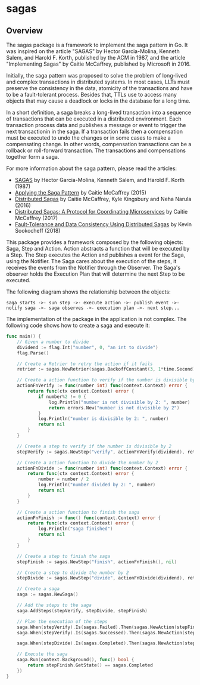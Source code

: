 # sagas

## Overview

The sagas package is a framework to implement the saga pattern in Go. It was inspired on the article "SAGAS" by Hector Garcia-Molina, Kenneth Salem, and Harold F. Korth, published by the ACM in 1987, and the article "Implementing Sagas" by Caitie McCaffrey, published by Microsoft in 2016.

Initially, the saga pattern was proposed to solve the problem of long-lived and complex transactions in distributed systems. In most cases, LLTs must preserve the consistency in the data, atomicity of the transactions and have to be a fault-tolerant process. Besides that, TTLs use to access many objects that may cause a deadlock or locks in the database for a long time.

In a short definition, a saga breaks a long-lived transaction into a sequence of transactions that can be executed in a distributed environment. Each transaction process data and publishes a message or event to trigger the next transactionin in the saga. If a transaction fails then a compensation must be executed to undo the changes or in some cases to make a compensating change. In other words, compensation transactions can be a rollback or roll-forward transaction. The transactions and compensations together form a saga.

For more information about the saga pattern, please read the articles:
 - [SAGAS](https://www.cs.cornell.edu/andru/cs711/2002fa/reading/sagas.pdf) by Hector Garcia-Molina, Kenneth Salem, and Harold F. Korth (1987)
 - [Applying the Saga Pattern](https://www.youtube.com/watch?v=xDuwrtwYHu8) by Caitie McCaffrey (2015)
 - [Distributed Sagas](https://github.com/aphyr/dist-sagas/blob/master/sagas.pdf) by Caitie McCaffrey, Kyle Kingsbury and Neha Narula (2016)
 - [Distributed Sagas: A Protocol for Coordinating Microservices](https://www.youtube.com/watch?v=0UTOLRTwOX0) by Caitie McCaffrey (2017)
 - [Fault-Tolerance and Data Consistency Using Distributed Sagas](https://sookocheff.com/post/architecture/fault-tolerance-and-data-consistency-using-distributed-sagas/) by Kevin Sookocheff (2018)

This package provides a framework composed by the following objects: Saga, Step and Action. Action abstracts a function that will be executed by a Step. The Step executes the Action and publishes a event for the Saga, using the Notifier. The Saga cares about the execution of the steps, it receives the events from the Notifier through the Observer. The Saga's observer holds the Execution Plan that will determine the next Step to be executed.

The following diagram shows the relationship between the objects:

	saga starts ->- sun step ->- execute action ->- publish event ->- notify saga ->- saga observes ->- execution plan ->- next step...

The implementation of the package in the application is not complex. The following code shows how to create a saga and execute it:

```go
func main() {
	// Given a number to divide
	dividend := flag.Int("number", 0, "an int to divide")
	flag.Parse()

	// Create a Retrier to retry the action if it fails
	retrier := sagas.NewRetrier(sagas.BackoffConstant(3, 1*time.Second), nil)

	// Create a action function to verify if the number is divisible by 2
	actionFnVerify := func(number int) func(context.Context) error {
		return func(ctx context.Context) error {
			if number%2 != 0 {
				log.Println("number is not divisible by 2: ", number)
				return errors.New("number is not divisible by 2")
			}
			log.Println("number is divisible by 2: ", number)
			return nil
		}
	}

	// Create a step to verify if the number is divisible by 2
	stepVerify := sagas.NewStep("verify", actionFnVerify(dividend), retrier)

	// Create a action function to divide the number by 2
	actionFnDivide := func(number int) func(context.Context) error {
		return func(ctx context.Context) error {
			number = number / 2
			log.Println("number divided by 2: ", number)
			return nil
		}
	}

	// Create a action function to finish the saga
	actionFnFinish := func() func(context.Context) error {
		return func(ctx context.Context) error {
			log.Println("saga finished")
			return nil
		}
	}

	// Create a step to finish the saga
	stepFinish := sagas.NewStep("finish", actionFnFinish(), nil)

	// Create a step to divide the number by 2
	stepDivide := sagas.NewStep("divide", actionFnDivide(dividend), retrier)

	// Create a saga
	saga := sagas.NewSaga()

	// Add the steps to the saga
	saga.AddSteps(stepVerify, stepDivide, stepFinish)

	// Plan the execution of the steps
	saga.When(stepVerify).Is(sagas.Failed).Then(sagas.NewAction(stepFinish.Run)).Plan()
	saga.When(stepVerify).Is(sagas.Successed).Then(sagas.NewAction(stepDivide.Run)).Plan()

	saga.When(stepDivide).Is(sagas.Completed).Then(sagas.NewAction(stepFinish.Run)).Plan()

	// Execute the saga
	saga.Run(context.Background(), func() bool {
		return stepFinish.GetState() == sagas.Completed
	})
}
```